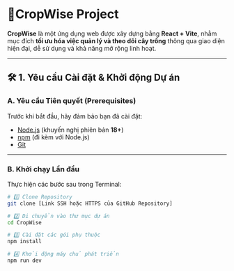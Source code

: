 # 🌾CropWise Project 

**CropWise** là một ứng dụng web được xây dựng bằng **React + Vite**, nhằm mục đích **tối ưu hóa việc quản lý và theo dõi cây trồng** thông qua giao diện hiện đại, dễ sử dụng và khả năng mở rộng linh hoạt.

---

## 🛠️ 1. Yêu cầu Cài đặt & Khởi động Dự án

### A. Yêu cầu Tiên quyết (Prerequisites)

Trước khi bắt đầu, hãy đảm bảo bạn đã cài đặt:

- [Node.js](https://nodejs.org/) (khuyến nghị phiên bản **18+**)  
- [npm](https://www.npmjs.com/) (đi kèm với Node.js)  
- [Git](https://git-scm.com/)

---

### B. Khởi chạy Lần đầu

Thực hiện các bước sau trong Terminal:

```bash
# 1️⃣ Clone Repository
git clone [Link SSH hoặc HTTPS của GitHub Repository]

# 2️⃣ Di chuyển vào thư mục dự án
cd CropWise

# 3️⃣ Cài đặt các gói phụ thuộc
npm install

# 4️⃣ Khởi động máy chủ phát triển
npm run dev
